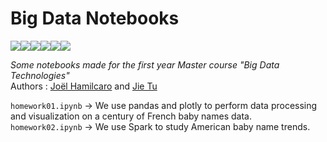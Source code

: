 # Big Data Notebooks  
<img src="https://img.shields.io/badge/Jupyter%20-%23F37626.svg?&style=flat-square&logo=Jupyter&logoColor=white" /><img src="https://img.shields.io/badge/python%20-%2314354C.svg?&style=flat-square&logo=python&logoColor=white"/><img src="https://img.shields.io/badge/Spark%20-E25A1C.svg?&style=flat-square&logo=apachespark&logoColor=white"/><img src="https://img.shields.io/badge/numpy%20-%23013243.svg?&style=flat-square&logo=numpy&logoColor=white" /><img src="https://img.shields.io/badge/pandas%20-%23150458.svg?&style=flat-square&logo=pandas&logoColor=white" /><img src="https://img.shields.io/badge/Plotly%20-%231572B6.svg?&style=flat-square&logo=plotly&logoColor=white"/>   

*Some notebooks made for the first year Master course "Big Data Technologies"*  
Authors : [Joël Hamilcaro](https://github.com/Joel-Hamilcaro/) and [Jie Tu](https://github.com/jie-tu)  

`homework01.ipynb` -> We use pandas and plotly to perform data processing and visualization on a century of French baby names data.   
`homework02.ipynb` -> We use Spark to study American baby name trends.   

